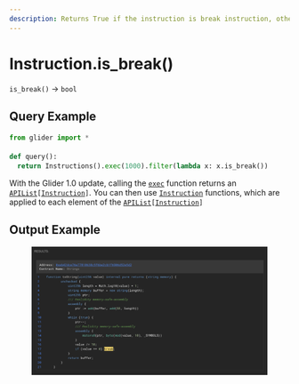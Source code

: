 ```yaml
---
description: Returns True if the instruction is break instruction, otherwise returns False.
---
```


# Instruction.is\_break()

`is_break()` -> `bool`

## Query Example

```python
from glider import *

def query():
  return Instructions().exec(1000).filter(lambda x: x.is_break())
```

With the Glider 1.0 update, calling the [`exec`](../instructions/instructions.exec.md) function returns an [`APIList`](../iterables/apilist.md)`[`[`Instruction`](./)`]`. You can then use [`Instruction`](./) functions, which are applied to each element of the [`APIList`](../iterables/apilist.md)`[`[`Instruction`](./)`]`

## Output Example

<figure><img src="../../.gitbook/assets/image (6).png" alt=""><figcaption></figcaption></figure>
